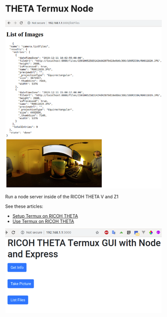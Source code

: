 # THETA Termux Node

![Image Listing](doc/images/termux-file-listing.png)

Run a node server inside of the RICOH THETA V and Z1

See these articles:

* [Setup Termux on RICOH THETA](https://community.theta360.guide/t/how-to-set-up-a-linux-environment-in-the-theta-to-control-the-camera-with-bash-ruby-python/5013/)
* [Use Termux on RICOH THETA](https://community.theta360.guide/t/easy-hacking-of-leds-and-camera-using-termux/5018)


![Image Listing](doc/images/gui.png)
